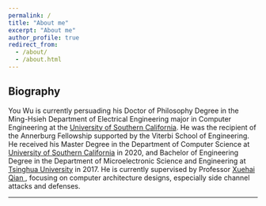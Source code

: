```yaml
---
permalink: /
title: "About me"
excerpt: "About me"
author_profile: true
redirect_from: 
  - /about/
  - /about.html
---
```


## Biography
<p>
You Wu is currently persuading his Doctor of Philosophy Degree in the Ming-Hsieh Department of Electrical Engineering major in Computer Engineering at the <a href="http://www.usc.edu">University of Southern California</a>. He was the recipient of the Annerburg Fellowship supported by the Viterbi School of Engineering. He received his Master Degree in the Department of Computer Science at <a href="http://www.usc.edu">University of Southern California</a> in 2020, and Bachelor of Engineering Degree in the Department of Microelectronic Science and Engineering at <a href="http://www.tsinghua.edu.cn/publish/newthuen/">Tsinghua University</a> in 2017. He is currently supervised by Professor <a href="http://alchem.usc.edu/portal/xuehaiq.html/">Xuehai Qian </a>, focusing on computer architecture designs, especially side channel attacks and defenses.
</p>


------



